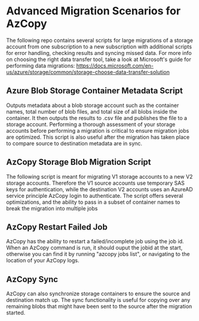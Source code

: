 # Advanced Migration Scenarios for AzCopy
The following repo contains several scripts for large migrations of a storage account from one subscription to a new subscription with additional scripts for error handling, checking results and syncing missed data. For more info on choosing the right data transfer tool, take a look at Microsoft's guide for performing data migrations: https://docs.microsoft.com/en-us/azure/storage/common/storage-choose-data-transfer-solution

## Azure Blob Storage Container Metadata Script
Outputs metadata about a blob storage account such as the container names, total number of blob files, and total size of all blobs inside the container. It then outputs the results to .csv file and publishes the file to a storage account. Performing a thorough assessment of your storage accounts before performing a migration is critical to ensure migration jobs are optimized. This script is also useful after the migration has taken place to compare source to destination metadata are in sync.

## AzCopy Storage Blob Migration Script
The following script is meant for migrating V1 storage accounts to a new V2 storage accounts. Therefore the V1 source accounts use temporary SAS keys for authentication, while the destination V2 accounts uses an AzureAD service principle AzCopy login to authenticate. The script offers several optimizations, and the ability to pass in a subset of container names to break the migration into multiple jobs

## AzCopy Restart Failed Job
AzCopy has the ability to restart a failed/incomplete job using the job id. When an AzCopy command is run, it should ouput the jobid at the start, otherwise you can find it by running "azcopy jobs list", or navigating to the location of your AzCopy logs.

## AzCopy Sync
AzCopy can also synchronize storage containers to ensure the source and destination match up. The sync functionality is useful for copying over any remaining blobs that might have been sent to the source after the migration started.
